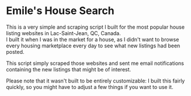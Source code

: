 # Emile's House Search

This is a very simple and scraping script I built for the most popular house listing websites in Lac-Saint-Jean, QC, Canada.  
I built it when I was in the market for a house, as I didn't want to browse every housing marketplace every day to see what new listings had been posted.

This script simply scraped those websites and sent me email notifications containing the new listings that might be of interest.

Please note that it wasn't built to be entirely customizable: I built this fairly quickly, so you might have to adjust a few things if you want to use it.
